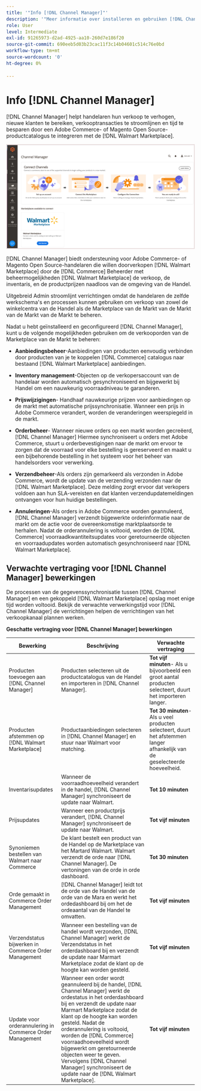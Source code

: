 ```yaml
---
title: '"Info [!DNL Channel Manager]"'
description: '"Meer informatie over installeren en gebruiken [!DNL Channel Manager] om Adobe Commerce- en Magento Open Source-winkels te integreren met externe markten en een verkoopkanaal te creëren voor het naadloos beheren van aanbiedingen, prijzen, voorraden en verkopen op de markt van uw Commerce Admin."'
role: User
level: Intermediate
exl-id: 91265973-d2ad-4925-aa10-260d7e186f20
source-git-commit: 690eeb5d03b23cac11f3c14b04601c514c76e0bd
workflow-type: tm+mt
source-wordcount: '0'
ht-degree: 0%

---
```



# Info [!DNL Channel Manager]

[!DNL Channel Manager] helpt handelaren hun verkoop te verhogen, nieuwe klanten te bereiken, verkooptransacties te stroomlijnen en tijd te besparen door een Adobe Commerce- of Magento Open Source-productcatalogus te integreren met de [!DNL Walmart Marketplace].

![[!DNL Channel Manager] extensiebeheerweergave](assets/channel-manager-home.png)

[!DNL Channel Manager] biedt ondersteuning voor Adobe Commerce- of Magento Open Source-handelaren die willen doorverkopen [!DNL Walmart Marketplace] door de [!DNL Commerce] Beheerder met beheermogelijkheden [!DNL Walmart Marketplace] de verkoop, de inventaris, en de productprijzen naadloos van de omgeving van de Handel.

Uitgebreid Admin stroomlijnt verrichtingen omdat de handelaren de zelfde werkschema&#39;s en processen kunnen gebruiken om verkoop van zowel de winkelcentra van de Handel als de Marketplace van de Markt van de Markt van de Markt van de Markt te beheren.

Nadat u hebt geïnstalleerd en geconfigureerd [!DNL Channel Manager], kunt u de volgende mogelijkheden gebruiken om de verkooporden van de Marketplace van de Markt te beheren:

* **Aanbiedingsbeheer**-Aanbiedingen van producten eenvoudig verbinden door producten van je te koppelen [!DNL Commerce] catalogus naar bestaand [!DNL Walmart Marketplace] aanbiedingen.

* **Inventory management**-Objecten op de verkopersaccount van de handelaar worden automatisch gesynchroniseerd en bijgewerkt bij Handel om een nauwkeurig voorraadniveau te garanderen.

* **Prijswijzigingen**- Handhaaf nauwkeurige prijzen voor aanbiedingen op de markt met automatische prijssynchronisatie. Wanneer een prijs in Adobe Commerce verandert, worden de veranderingen weerspiegeld in de markt.

* **Orderbeheer**- Wanneer nieuwe orders op een markt worden gecreëerd, [!DNL Channel Manager] Hiermee synchroniseert u orders met Adobe Commerce, stuurt u orderbevestigingen naar de markt om ervoor te zorgen dat de voorraad voor elke bestelling is gereserveerd en maakt u een bijbehorende bestelling in het systeem voor het beheer van handelsorders voor verwerking.

* **Verzendbeheer**-Als orders zijn gemarkeerd als verzonden in Adobe Commerce, wordt de update van de verzending verzonden naar de [!DNL Walmart Marketplace]. Deze melding zorgt ervoor dat verkopers voldoen aan hun SLA-vereisten en dat klanten verzendupdatemeldingen ontvangen voor hun huidige bestellingen.

* **Annuleringen**-Als orders in Adobe Commerce worden geannuleerd, [!DNL Channel Manager] verzendt bijgewerkte orderinformatie naar de markt om de actie voor de overeenkomstige marktplaatsorde te herhalen.  Nadat de orderannulering is voltooid, worden de [!DNL Commerce] voorraadkwantiteitsupdates voor geretourneerde objecten en voorraadupdates worden automatisch gesynchroniseerd naar [!DNL Walmart Marketplace].

## Verwachte vertraging voor [!DNL Channel Manager] bewerkingen

De processen van de gegevenssynchronisatie tussen [!DNL Channel Manager] en een gekoppeld [!DNL Walmart Marketplace] opslag moet enige tijd worden voltooid. Bekijk de verwachte verwerkingstijd voor [!DNL Channel Manager] de verrichtingen helpen de verrichtingen van het verkoopkanaal plannen werken.

**Geschatte vertraging voor [!DNL Channel Manager] bewerkingen**

| **Bewerking** | **Beschrijving** | **Verwachte vertraging** |
|--------------------------------------------------------|--------------------------------------------------------------------------------------------------------------------------------------------------------------------------------------------------------------------------------------------------------------------------------------------------------------------------------------------------------------------------------------------------|------------------------------------------------------------------------------------------------------------------------------|
| Producten toevoegen aan [!DNL Channel Manager] | Producten selecteren uit de productcatalogus van de Handel en importeren in [!DNL Channel Manager]. | **Tot vijf minuten**- Als u bijvoorbeeld een groot aantal producten selecteert, duurt het importeren langer. |
| Producten afstemmen op [!DNL Walmart Marketplace] | Productaanbiedingen selecteren in [!DNL Channel Manager] en stuur naar Walmart voor matching. | **Tot 30 minuten**-Als u veel producten selecteert, duurt het afstemmen langer afhankelijk van de geselecteerde hoeveelheid. |
| Inventarisupdates | Wanneer de voorraadhoeveelheid verandert in de handel, [!DNL Channel Manager] synchroniseert de update naar Walmart. | **Tot 10 minuten** |
| Prijsupdates | Wanneer een productprijs verandert, [!DNL Channel Manager] synchroniseert de update naar Walmart. | **Tot vijf minuten** |
| Synoniemen bestellen van Walmart naar Commerce | De klant bestelt een product van de Handel op de Marketplace van het Martard Walmart. Walmart verzendt de orde naar [!DNL Channel Manager]. De vertoningen van de orde in orde dashboard. | **Tot 30 minuten** |
| Orde gemaakt in Commerce Order Management | [!DNL Channel Manager] leidt tot de orde van de Handel van de orde van de Mara en werkt het ordedashboard bij om het de ordeaantal van de Handel te omvatten. | **Tot vijf minuten** |
| Verzendstatus bijwerken in Commerce Order Management | Wanneer een bestelling van de handel wordt verzonden, [!DNL Channel Manager] werkt de Verzendstatus in het orderdashboard bij en verzendt de update naar Marmart Marketplace zodat de klant op de hoogte kan worden gesteld. | **Tot vijf minuten** |
| Update voor orderannulering in Commerce Order Management | Wanneer een order wordt geannuleerd bij de handel, [!DNL Channel Manager] werkt de ordestatus in het orderdashboard bij en verzendt de update naar Marmart Marketplace zodat de klant op de hoogte kan worden gesteld. Nadat de orderannulering is voltooid, worden de [!DNL Commerce] voorraadhoeveelheid wordt bijgewerkt om geretourneerde objecten weer te geven. Vervolgens [!DNL Channel Manager] synchroniseert de update naar de [!DNL Walmart Marketplace]. | **Tot vijf minuten** |


